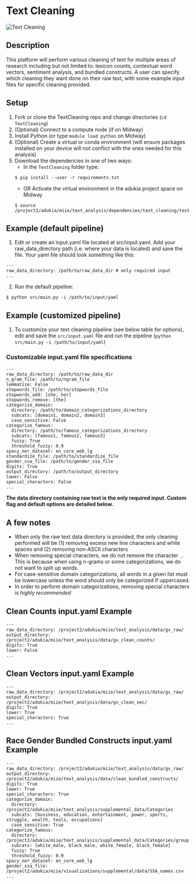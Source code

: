 # Text Cleaning
![Text Cleaning](https://github.com/miielab/TextCleaning/workflows/Text%20Cleaning/badge.svg)


## Description
This platform will perform various cleaning of text for multiple areas of research including but not limited to: lexicon counts, contextual word vectors, sentiment analysis, and bundled constructs. A user can specify which cleaning they want done on their raw text, with some example input files for specific cleaning provided. 


## Setup 
1. Fork or clone the TextCleaning repo and change directories (`cd TextCleaning`)
2. (Optional) Connect to a compute node (if on Midway)
3. Install Python (or type `module load python` on Midway)
4. (Optional) Create a virtual or conda environment (will ensure packages installed on your device will not conflict with the ones needed for this analysis)
5. Download the dependencies in one of two ways:
    - In the `TextCleaning` folder type:
    ```
    $ pip install --user -r requirements.txt
    ```
    - OR Activate the virtual environment in the adukia project space on Midway
    ```
    $ source /project2/adukia/miie/text_analysis/dependencies/text_cleaning/text_cleaning/bin/activate
    ```
    
## Example (default pipeline)
1. Edit or create an input.yaml file located at src/input.yaml. Add your raw_data_directory path (i.e. where your data is located) and save the file. Your yaml file should look something like this: 
```
---
raw_data_directory: /path/to/raw_data_dir # only required input
...
```
2. Run the default pipeline:
```
$ python src/main.py -i /path/to/input/yaml
```

## Example (customized pipeline)
1. To customize your text cleaning pipeline (see below table for options), edit and save the `src/input.yaml` file and run the pipeline (`python src/main.py -i /path/to/input/yaml`)

### Customizable input.yaml file specifications 
```
---
raw_data_directory: /path/to/raw_data_dir
n_gram_file: /path/to/ngram_file
lemmatize: False
stopwords_file: /path/to/stopwords_file
stopwords_add: [she, her]
stopwords_remove: [the]
categorize_domain:
  directory: /path/to/domain_categorizations_directory
  subcats: [domain1, domain2, domain3]
  case_sensitive: False
categorize_famous:
  directory: /path/to/famous_categorizations_directory
  subcats: [famous1, famous2, famous3]
  fuzzy: True
  threshold_fuzzy: 0.9
spacy_ner_dataset: en_core_web_lg
standardize_file: /path/to/standardize_file
gender_ssa_file: /path/to/gender_ssa_file
digits: True
output_directory: /path/to/output_directory
lower: False
special_characters: False
...
```

**The data directory containing raw text is the only required input. Custom flag and default options are detailed below.**



## A few notes
- When only the raw text data directory is provided, the only cleaning performed will be (1) removing excess new line characters and white spaces and (2) removing non-ASCII characters
- When removing special characters, we do not remove the character `_`. This is because when using n-grams or some categorizations, we do not want to split up words.
- For case-sensitive domain categorizations, all words in a given list must be lowercase unless the word should only be categorized if uppercased. 
- In order to perform domain categorizations, removing special characters is *highly recommended*


## Clean Counts input.yaml Example

```
---
raw_data_directory: /project2/adukia/miie/text_analysis/data/gv_raw/
output_directory: /project2/adukia/miie/text_analysis/data/gv_clean_counts/
digits: True
lower: False
...
```

## Clean Vectors input.yaml Example

```
---
raw_data_directory: /project2/adukia/miie/text_analysis/data/gv_raw/
output_directory: /project2/adukia/miie/text_analysis/data/gv_clean_vec/
digits: True
lower: True
special_characters: True
...
```

## Race Gender Bundled Constructs input.yaml Example

```
---
raw_data_directory: /project2/adukia/miie/text_analysis/data/gv_raw/
output_directory: /project2/adukia/miie/text_analysis/data/clean_bundled_constructs/
digits: True
lower: True
special_characters: True
categorize_domain:
  directory: /project2/adukia/miie/text_analysis/supplemental_data/Categories
  subcats: [business, education, entertainment, power, sports, struggle, wealth, tools, occupations]
  case_sensitive: True
categorize_famous:
  directory: /project2/adukia/miie/text_analysis/supplemental_data/Categories/group
  subcats: [white_male, black_male, white_female, black_female]
  fuzzy: True
  threshold_fuzzy: 0.9
spacy_ner_dataset: en_core_web_lg
gender_ssa_file: /project2/adukia/miie/visualizations/supplemental/data/SSA_names.csv
...
```
